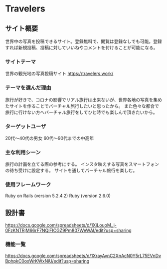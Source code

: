 # Travelers

## サイト概要
世界中の写真を投稿できるサイト。登録無料で、閲覧は登録なしでも可能。登録すれば新規投稿、投稿に対していいねやコメントを付けることが可能になる。

### サイトテーマ
世界の観光地の写真投稿サイト
https://travelers.work/

### テーマを選んだ理由
旅行が好きで、コロナの影響でリアル旅行は出来ないが、世界各地の写真を集めたサイトを作ることでバーチャル旅行したいと思ったから。
また色々な都合で旅行に行けない方へバーチャル旅行をしてひと時でも楽しんで頂きたいから。

### ターゲットユーザ
20代〜40代の男女
60代〜90代までの中高年

### 主な利用シーン
旅行の計画を立てる際の参考にする。
インスタ映えする写真をスマートフォンの待ち受けに設定する。
サイトを通してバーチャル旅行を楽しむ。

### 使用フレームワーク
Ruby on Rails (version 5.2.4.2)
Ruby (version 2.6.0)

## 設計書
https://docs.google.com/spreadsheets/d/1XiLouoM_j-0FzKNTRjM66rF7NQiFICGZ9Pm807WeWAI/edit?usp=sharing

### 機能一覧
<https://docs.google.com/spreadsheets/d/1XrayAvnC2XnAcN0Y5rL75EVnDvBphpkC0oxWrKWxNiU/edit?usp=sharing>
